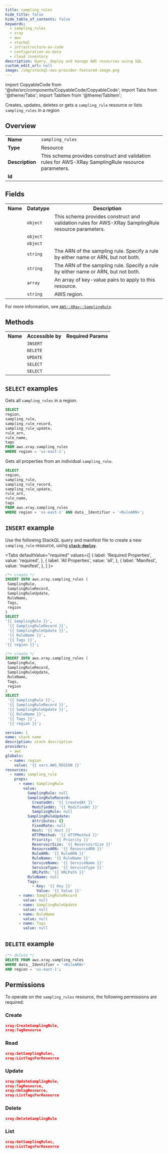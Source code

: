 ```yaml
---
title: sampling_rules
hide_title: false
hide_table_of_contents: false
keywords:
  - sampling_rules
  - xray
  - aws
  - stackql
  - infrastructure-as-code
  - configuration-as-data
  - cloud inventory
description: Query, deploy and manage AWS resources using SQL
custom_edit_url: null
image: /img/stackql-aws-provider-featured-image.png
---
```


import CopyableCode from '@site/src/components/CopyableCode/CopyableCode';
import Tabs from '@theme/Tabs';
import TabItem from '@theme/TabItem';

Creates, updates, deletes or gets a <code>sampling_rule</code> resource or lists <code>sampling_rules</code> in a region

## Overview
<table>
<tbody>
<tr><td><b>Name</b></td><td><code>sampling_rules</code></td></tr>
<tr><td><b>Type</b></td><td>Resource</td></tr>
<tr><td><b>Description</b></td><td>This schema provides construct and validation rules for AWS-XRay SamplingRule resource parameters.</td></tr>
<tr><td><b>Id</b></td><td><CopyableCode code="aws.xray.sampling_rules" /></td></tr>
</tbody>
</table>

## Fields
<table>
<tbody>
<tr><th>Name</th><th>Datatype</th><th>Description</th></tr><tr><td><CopyableCode code="sampling_rule" /></td><td><code>object</code></td><td>This schema provides construct and validation rules for AWS-XRay SamplingRule resource parameters.</td></tr>
<tr><td><CopyableCode code="sampling_rule_record" /></td><td><code>object</code></td><td></td></tr>
<tr><td><CopyableCode code="sampling_rule_update" /></td><td><code>object</code></td><td></td></tr>
<tr><td><CopyableCode code="rule_arn" /></td><td><code>string</code></td><td>The ARN of the sampling rule. Specify a rule by either name or ARN, but not both.</td></tr>
<tr><td><CopyableCode code="rule_name" /></td><td><code>string</code></td><td>The ARN of the sampling rule. Specify a rule by either name or ARN, but not both.</td></tr>
<tr><td><CopyableCode code="tags" /></td><td><code>array</code></td><td>An array of key-value pairs to apply to this resource.</td></tr>
<tr><td><CopyableCode code="region" /></td><td><code>string</code></td><td>AWS region.</td></tr>
</tbody>
</table>

For more information, see <a href="https://docs.aws.amazon.com/AWSCloudFormation/latest/UserGuide/aws-resource-xray-samplingrule.html"><code>AWS::XRay::SamplingRule</code></a>.

## Methods

<table>
<tbody>
  <tr>
    <th>Name</th>
    <th>Accessible by</th>
    <th>Required Params</th>
  </tr>
  <tr>
    <td><CopyableCode code="create_resource" /></td>
    <td><code>INSERT</code></td>
    <td><CopyableCode code="region" /></td>
  </tr>
  <tr>
    <td><CopyableCode code="delete_resource" /></td>
    <td><code>DELETE</code></td>
    <td><CopyableCode code="data__Identifier, region" /></td>
  </tr>
  <tr>
    <td><CopyableCode code="update_resource" /></td>
    <td><code>UPDATE</code></td>
    <td><CopyableCode code="data__Identifier, data__PatchDocument, region" /></td>
  </tr>
  <tr>
    <td><CopyableCode code="list_resources" /></td>
    <td><code>SELECT</code></td>
    <td><CopyableCode code="region" /></td>
  </tr>
  <tr>
    <td><CopyableCode code="get_resource" /></td>
    <td><code>SELECT</code></td>
    <td><CopyableCode code="data__Identifier, region" /></td>
  </tr>
</tbody>
</table>

## `SELECT` examples
Gets all <code>sampling_rules</code> in a region.
```sql
SELECT
region,
sampling_rule,
sampling_rule_record,
sampling_rule_update,
rule_arn,
rule_name,
tags
FROM aws.xray.sampling_rules
WHERE region = 'us-east-1';
```
Gets all properties from an individual <code>sampling_rule</code>.
```sql
SELECT
region,
sampling_rule,
sampling_rule_record,
sampling_rule_update,
rule_arn,
rule_name,
tags
FROM aws.xray.sampling_rules
WHERE region = 'us-east-1' AND data__Identifier = '<RuleARN>';
```

## `INSERT` example

Use the following StackQL query and manifest file to create a new <code>sampling_rule</code> resource, using [__`stack-deploy`__](https://pypi.org/project/stack-deploy/).

<Tabs
    defaultValue="required"
    values={[
      { label: 'Required Properties', value: 'required', },
      { label: 'All Properties', value: 'all', },
      { label: 'Manifest', value: 'manifest', },
    ]
}>
<TabItem value="required">

```sql
/*+ create */
INSERT INTO aws.xray.sampling_rules (
 SamplingRule,
 SamplingRuleRecord,
 SamplingRuleUpdate,
 RuleName,
 Tags,
 region
)
SELECT 
'{{ SamplingRule }}',
 '{{ SamplingRuleRecord }}',
 '{{ SamplingRuleUpdate }}',
 '{{ RuleName }}',
 '{{ Tags }}',
'{{ region }}';
```
</TabItem>
<TabItem value="all">

```sql
/*+ create */
INSERT INTO aws.xray.sampling_rules (
 SamplingRule,
 SamplingRuleRecord,
 SamplingRuleUpdate,
 RuleName,
 Tags,
 region
)
SELECT 
 '{{ SamplingRule }}',
 '{{ SamplingRuleRecord }}',
 '{{ SamplingRuleUpdate }}',
 '{{ RuleName }}',
 '{{ Tags }}',
 '{{ region }}';
```
</TabItem>
<TabItem value="manifest">

```yaml
version: 1
name: stack name
description: stack description
providers:
  - aws
globals:
  - name: region
    value: '{{ vars.AWS_REGION }}'
resources:
  - name: sampling_rule
    props:
      - name: SamplingRule
        value:
          SamplingRule: null
          SamplingRuleRecord:
            CreatedAt: '{{ CreatedAt }}'
            ModifiedAt: '{{ ModifiedAt }}'
            SamplingRule: null
          SamplingRuleUpdate:
            Attributes: {}
            FixedRate: null
            Host: '{{ Host }}'
            HTTPMethod: '{{ HTTPMethod }}'
            Priority: '{{ Priority }}'
            ReservoirSize: '{{ ReservoirSize }}'
            ResourceARN: '{{ ResourceARN }}'
            RuleARN: '{{ RuleARN }}'
            RuleName: '{{ RuleName }}'
            ServiceName: '{{ ServiceName }}'
            ServiceType: '{{ ServiceType }}'
            URLPath: '{{ URLPath }}'
          RuleName: null
          Tags:
            - Key: '{{ Key }}'
              Value: '{{ Value }}'
      - name: SamplingRuleRecord
        value: null
      - name: SamplingRuleUpdate
        value: null
      - name: RuleName
        value: null
      - name: Tags
        value: null

```
</TabItem>
</Tabs>

## `DELETE` example

```sql
/*+ delete */
DELETE FROM aws.xray.sampling_rules
WHERE data__Identifier = '<RuleARN>'
AND region = 'us-east-1';
```

## Permissions

To operate on the <code>sampling_rules</code> resource, the following permissions are required:

### Create
```json
xray:CreateSamplingRule,
xray:TagResource
```

### Read
```json
xray:GetSamplingRules,
xray:ListTagsForResource
```

### Update
```json
xray:UpdateSamplingRule,
xray:TagResource,
xray:UntagResource,
xray:ListTagsForResource
```

### Delete
```json
xray:DeleteSamplingRule
```

### List
```json
xray:GetSamplingRules,
xray:ListTagsForResource
```
